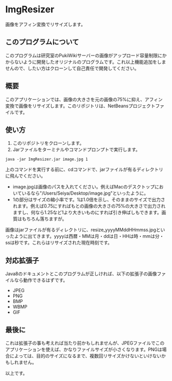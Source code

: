 # ImgResizer
画像をアフィン変換でリサイズします。

## このプログラムについて
このプログラムは研究室のPukiWikiサーバーの画像がアップロード容量制限にかからないように開発したオリジナルのプログラムです。これ以上機能追加をしませんので、したい方はクローンして自己責任で開発してください。

## 概要
このアプリケーションでは、画像の大きさを元の画像の75%に抑え、アフィン変換で画像をリサイズします。このリポジトリは、NetBeansプロジェクトファイルです。

## 使い方
1. このリポジトリをクローンします。
2. Jarファイルをターミナルやコマンドプロンプトで実行します。
```
java -jar ImgResizer.jar image.jpg 1
```
上のコマンドを実行する前に、cdコマンドで、jarファイルが有るディレクトリに飛んでください。
* image.jpgは画像のパスを入れてください。例えばMacのデスクトップにおいているなら"/Users/Seiya/Desktop/image.jpg"といったように。
* 1の部分はサイズの縮小率です。1は1.0倍を示し、そのままのサイズで出力されます。例えば0.75にすればもとの画像の大きさの75%の大きさで出力されますし、何なら1.25など1より大きいものにすれば引き伸ばしもできます。画質はもちろん落ちますが。

画像はjarファイルが有るディレクトリに、resize_yyyyMMddHHmmss.jpgといったように出てきます。yyyyは西暦・MMは月・ddは日・HHは時・mmは分・ssは秒です。これらはリサイズされた現在時刻です。

## 対応拡張子
Java8のドキュメントとこのプログラムが正しければ、以下の拡張子の画像ファイルなら動作できるはずです。
* JPEG
* PNG
* BMP
* WBMP
* GIF

## 最後に
これは拡張子の事も考えれば当たり前かもしれませんが、JPEGファイルでこのアプリケーションを使えば、かなりファイルサイズが小さくなります。PNGは場合によっては、目的のサイズになるまで、複数回リサイズかけないといけないかもしれません。

以上です。
